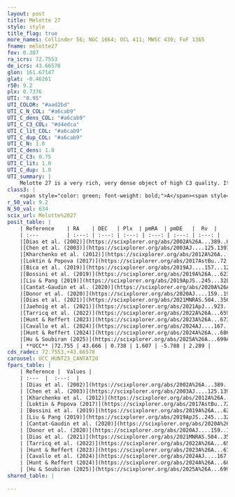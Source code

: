 ```yaml
---
layout: post
title: Melotte 27
style: style
title_flag: true
more_names: Collinder 56; NGC 1664; OCL 411; MWSC 430; FoF 1365
fname: melotte27
fov: 0.307
ra_icrs: 72.7553
de_icrs: 43.66578
glon: 161.67147
glat: -0.46261
r50: 9.2
plx: 0.7376
UTI: "0.95"
UTI_COLOR: "#aad2bd"
UTI_C_N_COL: "#a6cab9"
UTI_C_dens_COL: "#a6cab9"
UTI_C_C3_COL: "#d4edca"
UTI_C_lit_COL: "#a6cab9"
UTI_C_dup_COL: "#a6cab9"
UTI_C_N: 1.0
UTI_C_dens: 1.0
UTI_C_C3: 0.75
UTI_C_lit: 1.0
UTI_C_dup: 1.0
UTI_summary: |
    Melotte 27 is a very rich, very dense object of high C3 quality. It is very well-studied in the literature.
class3: |
    <span style="color: green; font-weight: bold;">A</span><span style="color: #FFC300; font-weight: bold;">B</span>
r_50_val: 9.2
N_50_val: 634
scix_url: Melotte%2027
posit_table: |
    | Reference    | RA    | DEC   | Plx  | pmRA  | pmDE   |  Rv  |
    | :---         | :---: | :---: | :---: | :---: | :---: | :---: |
    |[Dias et al. (2002)](https://scixplorer.org/abs/2002A%26A...389..871D) | 72.775 | 43.675 | -- | 1.96 | -5.1 | 7.5 |
    |[Chen et al. (2003)](https://scixplorer.org/abs/2003AJ....125.1397C) | 72.738 | 43.623 | -- | 1.96 | -5.1 | 7.8 |
    |[Kharchenko et al. (2012)](https://scixplorer.org/abs/2012A%26A...543A.156K) | 72.808 | 43.66 | -- | -4.23 | -4.2 | -- |
    |[Loktin & Popova (2017)](https://scixplorer.org/abs/2017AstBu..72..257L) | 72.78 | 43.676 | -- | -4.594 | -3.24 | 36.1 |
    |[Bica et al. (2019)](https://scixplorer.org/abs/2019AJ....157...12B) | 72.775 | 43.684 | -- | -- | -- | -- |
    |[Bossini et al. (2019)](https://scixplorer.org/abs/2019A%26A...623A.108B) | 72.763 | 43.676 | -- | -- | -- | -- |
    |[Liu & Pang (2019)](https://scixplorer.org/abs/2019ApJS..245...32L) | 72.765 | 43.674 | 0.737 | 1.733 | -5.701 | -- |
    |[Cantat-Gaudin et al. (2020)](https://scixplorer.org/abs/2020A%26A...640A...1C) | 72.763 | 43.676 | 0.734 | 1.703 | -5.738 | -- |
    |[Donor et al. (2020)](https://scixplorer.org/abs/2020AJ....159..199D) | 72.808 | 43.66 | -- | 1.84 | -5.76 | 7.0 |
    |[Dias et al. (2021)](https://scixplorer.org/abs/2021MNRAS.504..356D) | 72.754 | 43.674 | 0.733 | 1.727 | -5.72 | 6.308 |
    |[Jaehnig et al. (2021)](https://scixplorer.org/abs/2021ApJ...923..129J) | 72.755 | 43.676 | 0.76 | 1.695 | -5.715 | -- |
    |[Tarricq et al. (2022)](https://scixplorer.org/abs/2022A%26A...659A..59T) | 72.769 | 43.685 | 0.749 | 1.615 | -5.799 | -- |
    |[Hunt & Reffert (2023)](https://scixplorer.org/abs/2023A%26A...673A.114H) | 72.766 | 43.675 | 0.736 | 1.608 | -5.803 | 4.112 |
    |[Cavallo et al. (2024)](https://scixplorer.org/abs/2024AJ....167...12C) | 72.755 | 43.677 | 0.734 | -- | -- | -- |
    |[Hunt & Reffert (2024)](https://scixplorer.org/abs/2024A%26A...686A..42H) | 72.766 | 43.675 | 0.736 | 1.608 | -5.803 | 4.112 |
    |[Hu & Soubiran (2025)](https://scixplorer.org/abs/2025A%26A...699A.246H) | 72.755 | 43.677 | -- | -- | -- | -- |
    | **UCC** |72.755 | 43.666 | 0.738 | 1.607 | -5.788 | 2.289 | 
cds_radec: 72.7553,+43.66578
carousel: UCC_HUNT23_CANTAT20
fpars_table: |
    | Reference |  Values |
    | :---  |  :---:  |
    | [Dias et al. (2002)](https://scixplorer.org/abs/2002A%26A...389..871D) | `E(B-V)=0.254, Dist=1199.0, Age=8.465` |
    | [Chen et al. (2003)](https://scixplorer.org/abs/2003AJ....125.1397C) | `HDis=1199, Age=0.29` |
    | [Kharchenko et al. (2012)](https://scixplorer.org/abs/2012A%26A...543A.156K) | `e_bv=0.25, distance=1200, log_age=8.75` |
    | [Loktin & Popova (2017)](https://scixplorer.org/abs/2017AstBu..72..257L) | `E(B-V)=0.258, Dmod=10.474, logt=8.461` |
    | [Bossini et al. (2019)](https://scixplorer.org/abs/2019A%26A...623A.108B) | `AV=0.708, Dist=10.626, logA=8.673, Fe/H=0.0` |
    | [Liu & Pang (2019)](https://scixplorer.org/abs/2019ApJS..245...32L) | `Age=0.372, Z=0.25` |
    | [Cantat-Gaudin et al. (2020)](https://scixplorer.org/abs/2020A%26A...640A...1C) | `AVNN=0.69, DMNN=10.64, AgeNN=8.71` |
    | [Donor et al. (2020)](https://scixplorer.org/abs/2020AJ....159..199D) | `Fe/H=-0.03` |
    | [Dias et al. (2021)](https://scixplorer.org/abs/2021MNRAS.504..356D) | `Av=0.87, Dist=1218, logage=8.808, [Fe/H]=-0.009` |
    | [Tarricq et al. (2022)](https://scixplorer.org/abs/2022A%26A...659A..59T) | `Dist=1302, logAgeNN=8.72` |
    | [Hunt & Reffert (2023)](https://scixplorer.org/abs/2023A%26A...673A.114H) | `AV50=0.716, diffAV50=0.52, MOD50=10.515, logAge50=8.532` |
    | [Cavallo et al. (2024)](https://scixplorer.org/abs/2024AJ....167...12C) | `AV50=0.72, dMod50=10.69, logAge50=8.82, [Fe/H]50=0.37` |
    | [Hunt & Reffert (2024)](https://scixplorer.org/abs/2024A%26A...686A..42H) | `MassJ=1821.99` |
    | [Hu & Soubiran (2025)](https://scixplorer.org/abs/2025A%26A...699A.246H) | `MA22=-0.11, MA23f=-0.17, MA23g=-0.02, MZ23=-0.03, MK24=-0.1, MF24=-0.08` |
shared_table: |
    
---
```


